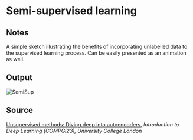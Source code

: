 # Semi-supervised learning

## Notes

A simple sketch illustrating the benefits of incorporating unlabelled data to the supervised learning process. Can be easily presented as an animation as well.

## Output

![SemiSup](https://www.dropbox.com/s/64anp4jn9rcm2hl/semi-supervised_learning.png?raw=1)

## Source

[Unsupervised methods: Diving deep into autoencoders](http://www.cl.cam.ac.uk/~pv273/slides/UCLSlides.pdf), *Introduction to Deep Learning (COMPGI23), University College London*
